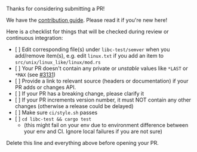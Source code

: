 Thanks for considering submitting a PR!

We have the
[contribution guide](https://github.com/rust-lang/libc/blob/main/CONTRIBUTING.md).
Please read it if you're new here!

Here is a checklist for things that will be checked during review or continuous
integration:

- \[ ] Edit corresponding file(s) under `libc-test/semver` when you add/remove
  item(s), e.g. edit `linux.txt` if you add an item to
  `src/unix/linux_like/linux/mod.rs`
- \[ ] Your PR doesn't contain any private or _unstable_ values like `*LAST` or
  `*MAX` (see [#3131](https://github.com/rust-lang/libc/issues/3131))
- \[ ] Provide a link to relevant source (headers or documentation) if your PR
  adds or changes API.
- \[ ] If your PR has a breaking change, please clarify it
- \[ ] If your PR increments version number, it must NOT contain any other
  changes (otherwise a release could be delayed)
- \[ ] Make sure `ci/style.sh` passes
- \[ ] `cd libc-test && cargo test`
  - (this might fail on your env due to environment difference between your env
    and CI. Ignore local failures if you are not sure)

Delete this line and everything above before opening your PR.
